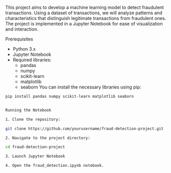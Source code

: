 This project aims to develop a machine learning model to detect fraudulent transactions. Using a dataset of transactions, we will analyze patterns and characteristics that distinguish legitimate transactions from fraudulent ones. The project is implemented in a Jupyter Notebook for ease of visualization and interaction.

Prerequisites

- Python 3.x
- Jupyter Notebook
- Required libraries:
  - pandas
  - numpy
  - scikit-learn
  - matplotlib
  - seaborn
You can install the necessary libraries using pip:

```bash
pip install pandas numpy scikit-learn matplotlib seaborn


Running the Notebook

1. Clone the repository:

git clone https://github.com/yourusername/fraud-detection-project.git

2. Navigate to the project directory:

cd fraud-detection-project

3. Launch Jupyter Notebook

4. Open the fraud_detection.ipynb notebook.